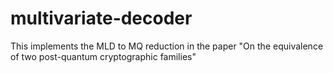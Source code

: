 # multivariate-decoder
This implements the MLD to MQ reduction in the paper "On the equivalence of two post-quantum cryptographic families"
